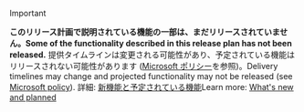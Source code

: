 > [!Important]
> <span data-ttu-id="261e5-101">**このリリース計画で説明されている機能の一部は、まだリリースされていません。**</span><span class="sxs-lookup"><span data-stu-id="261e5-101">**Some of the functionality described in this release plan has not been released.**</span></span> <span data-ttu-id="261e5-102">提供タイムラインは変更される可能性があり、予定されている機能はリリースされない可能性があります ([Microsoft ポリシー](https://go.microsoft.com/fwlink/p/?linkid=2007332)を参照)。</span><span class="sxs-lookup"><span data-stu-id="261e5-102">Delivery timelines may change and projected functionality may not be released (see [Microsoft policy](https://go.microsoft.com/fwlink/p/?linkid=2007332)).</span></span> <span data-ttu-id="261e5-103">詳細: [新機能と予定されている機能](/dynamics365-release-plan/2019wave2/finance-operations-crossapp-capabilities/planned-features)</span><span class="sxs-lookup"><span data-stu-id="261e5-103">Learn more: [What's new and planned](/dynamics365-release-plan/2019wave2/finance-operations-crossapp-capabilities/planned-features)</span></span>
